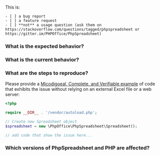 This is:

```
- [ ] a bug report
- [ ] a feature request
- [ ] **not** a usage question (ask them on https://stackoverflow.com/questions/tagged/phpspreadsheet or https://gitter.im/PHPOffice/PhpSpreadsheet)
```

### What is the expected behavior?


### What is the current behavior?


### What are the steps to reproduce?

Please provide a [Micodigoeal, Complete, and Verifiable example](https://stackoverflow.com/help/mcve) of code that exhibits the issue without relying on an external Excel file or a web server:

```php
<?php

require __DIR__ . '/vendor/autoload.php';

// Create new Spreadsheet object
$spreadsheet = new \PhpOffice\PhpSpreadsheet\Spreadsheet();

// add code that show the issue here...
```


### Which versions of PhpSpreadsheet and PHP are affected?
